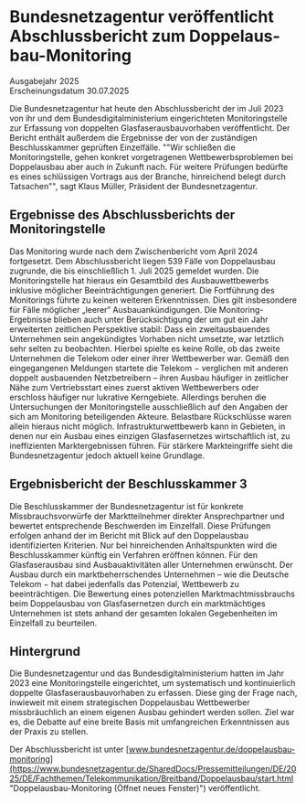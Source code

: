 

#  Bundesnetzagentur ver­öf­fent­licht Ab­schluss­be­richt zum Dop­pel­aus­bau-Monitoring 
Ausgabejahr 2025  
Erscheinungsdatum 30.07.2025  

Die Bundesnetzagentur hat heute den Abschlussbericht der im Juli 2023 von ihr und dem Bundesdigitalministerium eingerichteten Monitoringstelle zur Erfassung von doppelten Glasfaserausbauvorhaben veröffentlicht.
Der Bericht enthält außerdem die Ergebnisse der von der zuständigen Beschlusskammer geprüften Einzelfälle.
""Wir schließen die Monitoringstelle, gehen konkret vorgetragenen Wettbewerbsproblemen bei Doppelausbau aber auch in Zukunft nach. Für weitere Prüfungen bedürfte es eines schlüssigen Vortrags aus der Branche, hinreichend belegt durch Tatsachen"", sagt Klaus Müller, Präsident der Bundesnetzagentur. 
## Ergebnisse des Abschlussberichts der Monitoringstelle
Das Monitoring wurde nach dem Zwischenbericht vom April 2024 fortgesetzt. Dem Abschlussbericht liegen 539 Fälle von Doppelausbau zugrunde, die bis einschließlich 1. Juli 2025 gemeldet wurden. Die Monitoringstelle hat hieraus ein Gesamtbild des Ausbauwettbewerbs inklusive möglicher Beeinträchtigungen generiert. Die Fortführung des Monitorings führte zu keinen weiteren Erkenntnissen. Dies gilt insbesondere für Fälle möglicher „leerer“ Ausbauankündigungen. Die Monitoring-Ergebnisse blieben auch unter Berücksichtigung der um gut ein Jahr erweiterten zeitlichen Perspektive stabil: Dass ein zweitausbauendes Unternehmen sein angekündigtes Vorhaben nicht umsetzte, war letztlich sehr selten zu beobachten. Hierbei spielte es keine Rolle, ob das zweite Unternehmen die Telekom oder einer ihrer Wettbewerber war. 
Gemäß den eingegangenen Meldungen startete die Telekom − verglichen mit anderen doppelt ausbauenden Netzbetreibern – ihren Ausbau häufiger in zeitlicher Nähe zum Vertriebsstart eines zuerst aktiven Wettbewerbers oder erschloss häufiger nur lukrative Kerngebiete. Allerdings beruhen die Untersuchungen der Monitoringstelle ausschließlich auf den Angaben der sich am Monitoring beteiligenden Akteure. Belastbare Rückschlüsse waren allein hieraus nicht möglich.
Infrastrukturwettbewerb kann in Gebieten, in denen nur ein Ausbau eines einzigen Glasfasernetzes wirtschaftlich ist, zu ineffizienten Marktergebnissen führen. Für stärkere Markteingriffe sieht die Bundesnetzagentur jedoch aktuell keine Grundlage. 
## Ergebnisbericht der Beschlusskammer 3
Die Beschlusskammer der Bundesnetzagentur ist für konkrete Missbrauchsvorwürfe der Marktteilnehmer direkter Ansprechpartner und bewertet entsprechende Beschwerden im Einzelfall. Diese Prüfungen erfolgen anhand der im Bericht mit Blick auf den Doppelausbau identifizierten Kriterien. Nur bei hinreichenden Anhaltspunkten wird die Beschlusskammer künftig ein Verfahren eröffnen können.
Für den Glasfaserausbau sind Ausbauaktivitäten aller Unternehmen erwünscht. Der Ausbau durch ein marktbeherrschendes Unternehmen – wie die Deutsche Telekom − hat dabei jedenfalls das Potenzial, Wettbewerb zu beeinträchtigen. Die Bewertung eines potenziellen Marktmachtmissbrauchs beim Doppelausbau von Glasfasernetzen durch ein marktmächtiges Unternehmen ist stets anhand der gesamten lokalen Gegebenheiten im Einzelfall zu beurteilen. 
## Hintergrund
Die Bundesnetzagentur und das Bundesdigitalministerium hatten im Jahr 2023 eine Monitoringstelle eingerichtet, um systematisch und kontinuierlich doppelte Glasfaserausbauvorhaben zu erfassen. Diese ging der Frage nach, inwieweit mit einem strategischen Doppelausbau Wettbewerber missbräuchlich an einem eigenen Ausbau gehindert werden sollen.
Ziel war es, die Debatte auf eine breite Basis mit umfangreichen Erkenntnissen aus der Praxis zu stellen.   

Der Abschlussbericht ist unter [www.bundesnetzagentur.de/doppelausbau-monitoring](https://www.bundesnetzagentur.de/SharedDocs/Pressemitteilungen/DE/2025/DE/Fachthemen/Telekommunikation/Breitband/Doppelausbau/start.html "Doppelausbau-Monitoring \(Öffnet neues Fenster\)") veröffentlicht.
